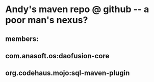 Andy's maven repo @ github -- a poor man's nexus?
=================================================

members:
--------
com.anasoft.os:daofusion-core
-----------------------------
org.codehaus.mojo:sql-maven-plugin
----------------------------------
